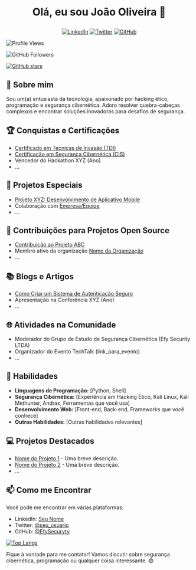 # <p align="center">Olá, eu sou João Oliveira 👋</p>

<p align="center">
  <a href="https://www.linkedin.com/in/joao-vitor-da-silva-oliveira-72090a21b/"><img alt="LinkedIn" src="https://img.shields.io/badge/-LinkedIn-0077B5?style=flat&logo=linkedin&logoColor=white"></a>
  <a href="https://twitter.com/seu_usuario"><img alt="Twitter" src="https://img.shields.io/badge/-Twitter-1DA1F2?style=flat&logo=twitter&logoColor=white"></a>
  <a href="https://github.com/EfySecurity"><img alt="GitHub" src="https://img.shields.io/badge/-GitHub-181717?style=flat&logo=github"></a>
</p>

![Profile Views](https://komarev.com/ghpvc/?username=EfySecurity&color=brightgreen)

![GitHub Followers](https://img.shields.io/github/followers/EfySecurity?label=Followers&style=social)

[![GitHub stars](https://img.shields.io/github/stars/EfySecurity/EfySecurity.svg?style=social&label=Star&maxAge=2592000)](https://github.com/EfySecurity/EfySecurity/stargazers/)

## 🚀 Sobre mim

Sou um(a) entusiasta da tecnologia, apaixonado por hacking ético, programação e segurança cibernética. Adoro resolver quebra-cabeças complexos e encontrar soluções inovadoras para desafios de segurança.

## 🏆 Conquistas e Certificações

- [Certificado em Tecnicas de Invasão (TDI)](link_para_certificacao)
- [Certificação em Segurança Cibernética (CIS)](link_para_certificacao)
- Vencedor do Hackathon XYZ (Ano)
- ...

## 🚀 Projetos Especiais

- [Projeto XYZ: Desenvolvimento de Aplicativo Mobile](link_para_projeto)
- Colaboração com [Empresa/Equipe](link_para_colaboracao)
- ...

## 🌟 Contribuições para Projetos Open Source

- [Contribuição ao Projeto ABC](link_para_contribuicao)
- Membro ativo da organização [Nome da Organização](link_para_organizacao)
- ...

## 📚 Blogs e Artigos

- [Como Criar um Sistema de Autenticação Seguro](link_para_blog_1)
- Apresentação na Conferência XYZ (Ano)
- ...

## 🌐 Atividades na Comunidade

- Moderador do Grupo de Estudo de Segurança Cibernética (Efy Security LTDA)
- Organizador do Evento TechTalk (link_para_evento)
- ...

## 💼 Habilidades

- **Linguagens de Programação:** [Python, Shell]
- **Segurança Cibernética:** [Experiência em Hacking Ético, Kali Linux, Kali Methunter, Andrax, Ferramentas que você usa]
- **Desenvolvimento Web:** [Front-end, Back-end, Frameworks que você conhece]
- **Outras Habilidades:** [Outras habilidades relevantes]

## 💻 Projetos Destacados

- [Nome do Projeto 1](link_do_projeto_1) - Uma breve descrição.
- [Nome do Projeto 2](link_do_projeto_2) - Uma breve descrição.
- ...

## 📫 Como me Encontrar

Você pode me encontrar em várias plataformas:

- LinkedIn: [Seu Nome](https://linkedin.com/in/seu_perfil)
- Twitter: [@seu_usuario](https://twitter.com/seu_usuario)
- GitHub: [@EfySecuryty](https://github.com/EfySecurity)

[![Top Langs](https://github-readme-stats.vercel.app/api/top-langs/?username=EfySecurity)](https://github.com/anuraghazra/github-readme-stats)


Fique à vontade para me contatar! Vamos discutir sobre segurança cibernética, programação ou qualquer coisa interessante. 😄
